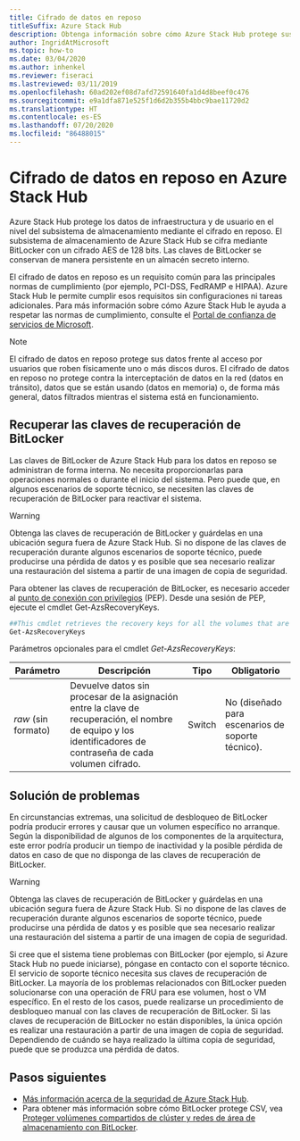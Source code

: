 ```yaml
---
title: Cifrado de datos en reposo
titleSuffix: Azure Stack Hub
description: Obtenga información sobre cómo Azure Stack Hub protege sus datos con el cifrado en reposo.
author: IngridAtMicrosoft
ms.topic: how-to
ms.date: 03/04/2020
ms.author: inhenkel
ms.reviewer: fiseraci
ms.lastreviewed: 03/11/2019
ms.openlocfilehash: 60ad202ef08d7afd72591640fa1d4d8beef0c476
ms.sourcegitcommit: e9a1dfa871e525f1d6d2b355b4bbc9bae11720d2
ms.translationtype: HT
ms.contentlocale: es-ES
ms.lasthandoff: 07/20/2020
ms.locfileid: "86488015"
---
```

# <a name="data-at-rest-encryption-in-azure-stack-hub"></a>Cifrado de datos en reposo en Azure Stack Hub

Azure Stack Hub protege los datos de infraestructura y de usuario en el nivel del subsistema de almacenamiento mediante el cifrado en reposo. El subsistema de almacenamiento de Azure Stack Hub se cifra mediante BitLocker con un cifrado AES de 128 bits. Las claves de BitLocker se conservan de manera persistente en un almacén secreto interno.

El cifrado de datos en reposo es un requisito común para las principales normas de cumplimiento (por ejemplo, PCI-DSS, FedRAMP e HIPAA). Azure Stack Hub le permite cumplir esos requisitos sin configuraciones ni tareas adicionales. Para más información sobre cómo Azure Stack Hub le ayuda a respetar las normas de cumplimiento, consulte el [Portal de confianza de servicios de Microsoft](https://aka.ms/AzureStackCompliance).

> [!NOTE]
> El cifrado de datos en reposo protege sus datos frente al acceso por usuarios que roben físicamente uno o más discos duros. El cifrado de datos en reposo no protege contra la interceptación de datos en la red (datos en tránsito), datos que se están usando (datos en memoria) o, de forma más general, datos filtrados mientras el sistema está en funcionamiento.

## <a name="retrieving-bitlocker-recovery-keys"></a>Recuperar las claves de recuperación de BitLocker

Las claves de BitLocker de Azure Stack Hub para los datos en reposo se administran de forma interna. No necesita proporcionarlas para operaciones normales o durante el inicio del sistema. Pero puede que, en algunos escenarios de soporte técnico, se necesiten las claves de recuperación de BitLocker para reactivar el sistema.  

> [!WARNING]
> Obtenga las claves de recuperación de BitLocker y guárdelas en una ubicación segura fuera de Azure Stack Hub. Si no dispone de las claves de recuperación durante algunos escenarios de soporte técnico, puede producirse una pérdida de datos y es posible que sea necesario realizar una restauración del sistema a partir de una imagen de copia de seguridad.

Para obtener las claves de recuperación de BitLocker, es necesario acceder al [punto de conexión con privilegios](azure-stack-privileged-endpoint.md) (PEP). Desde una sesión de PEP, ejecute el cmdlet Get-AzsRecoveryKeys.

```powershell
##This cmdlet retrieves the recovery keys for all the volumes that are encrypted with BitLocker.
Get-AzsRecoveryKeys
```

Parámetros opcionales para el cmdlet *Get-AzsRecoveryKeys*:

| Parámetro | Descripción | Tipo | Obligatorio |
|---------|---------|---------|---------|
|*raw* (sin formato) | Devuelve datos sin procesar de la asignación entre la clave de recuperación, el nombre de equipo y los identificadores de contraseña de cada volumen cifrado.  | Switch | No (diseñado para escenarios de soporte técnico).|

## <a name="troubleshoot-issues"></a>Solución de problemas

En circunstancias extremas, una solicitud de desbloqueo de BitLocker podría producir errores y causar que un volumen específico no arranque. Según la disponibilidad de algunos de los componentes de la arquitectura, este error podría producir un tiempo de inactividad y la posible pérdida de datos en caso de que no disponga de las claves de recuperación de BitLocker.

> [!WARNING]
> Obtenga las claves de recuperación de BitLocker y guárdelas en una ubicación segura fuera de Azure Stack Hub. Si no dispone de las claves de recuperación durante algunos escenarios de soporte técnico, puede producirse una pérdida de datos y es posible que sea necesario realizar una restauración del sistema a partir de una imagen de copia de seguridad.

Si cree que el sistema tiene problemas con BitLocker (por ejemplo, si Azure Stack Hub no puede iniciarse), póngase en contacto con el soporte técnico. El servicio de soporte técnico necesita sus claves de recuperación de BitLocker. La mayoría de los problemas relacionados con BitLocker pueden solucionarse con una operación de FRU para ese volumen, host o VM específico. En el resto de los casos, puede realizarse un procedimiento de desbloqueo manual con las claves de recuperación de BitLocker. Si las claves de recuperación de BitLocker no están disponibles, la única opción es realizar una restauración a partir de una imagen de copia de seguridad. Dependiendo de cuándo se haya realizado la última copia de seguridad, puede que se produzca una pérdida de datos.

## <a name="next-steps"></a>Pasos siguientes

- [Más información acerca de la seguridad de Azure Stack Hub](azure-stack-security-foundations.md).
- Para obtener más información sobre cómo BitLocker protege CSV, vea [Proteger volúmenes compartidos de clúster y redes de área de almacenamiento con BitLocker](/windows/security/information-protection/bitlocker/protecting-cluster-shared-volumes-and-storage-area-networks-with-bitlocker).
